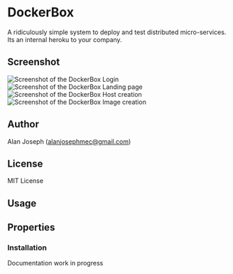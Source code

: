 # DockerBox
A ridiculously simple system to deploy and test distributed micro-services. Its an internal heroku to your company.

## Screenshot

![Screenshot of the DockerBox Login](https://raw.githubusercontent.com/dockerx/dockerbox/master/screenshots/login.png)
![Screenshot of the DockerBox Landing page](https://raw.githubusercontent.com/dockerx/dockerbox/master/screenshots/landing_page.png)
![Screenshot of the DockerBox Host creation](https://raw.githubusercontent.com/dockerx/dockerbox/master/screenshots/host_create.png)
![Screenshot of the DockerBox Image creation](https://raw.githubusercontent.com/dockerx/dockerbox/master/screenshots/image_create.png)

## Author
Alan Joseph (alanjosephmec@gmail.com)

## License
MIT License

## Usage
## Properties
### Installation
Documentation work in progress
